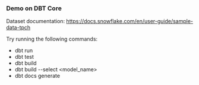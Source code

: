 ### Demo on DBT Core

Dataset documentation: https://docs.snowflake.com/en/user-guide/sample-data-tpch

Try running the following commands:
- dbt run
- dbt test
- dbt build
- dbt build --select <model_name>
- dbt docs generate